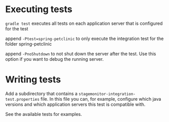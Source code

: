 # Executing tests

`gradle test` executes all tests on each application server that is configured for the test

append `-Ptest=spring-petclinic` to only execute the integration test for the folder spring-petclinic

append `-PnoShutdown` to not shut down the server after the test. Use this option if you want to debug the running server.

# Writing tests
Add a subdirectory that contains a `stagemonitor-integration-test.properties` file.
In this file you can, for example, configure which java versions and which application servers this test is compatible with.

See the available tests for examples.
